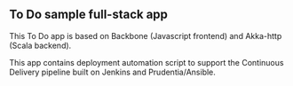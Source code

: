 ## To Do sample full-stack app

This To Do app is based on Backbone (Javascript frontend) and Akka-http (Scala backend).

This app contains deployment automation script to support the Continuous Delivery pipeline
built on Jenkins and Prudentia/Ansible.
